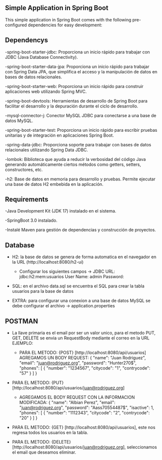 ## Simple Application in Spring Boot

This simple application in Spring Boot comes with the following pre-configured dependencies for easy development:

## Dependencys

-spring-boot-starter-jdbc: Proporciona un inicio rápido para trabajar con JDBC (Java Database Connectivity).

-spring-boot-starter-data-jpa: Proporciona un inicio rápido para trabajar con Spring Data JPA, que simplifica el acceso y la manipulación de datos en bases de datos relacionales.

-spring-boot-starter-web: Proporciona un inicio rápido para construir aplicaciones web utilizando Spring MVC.

-spring-boot-devtools: Herramientas de desarrollo de Spring Boot para facilitar el desarrollo y la depuración durante el ciclo de desarrollo.

-mysql-connector-j: Conector MySQL JDBC para conectarse a una base de datos MySQL.

-spring-boot-starter-test: Proporciona un inicio rápido para escribir pruebas unitarias y de integración en aplicaciones Spring Boot.

-spring-data-jdbc: Proporciona soporte para trabajar con bases de datos relacionales utilizando Spring Data JDBC.

-lombok: Biblioteca que ayuda a reducir la verbosidad del código Java generando automáticamente ciertos métodos como getters, setters, constructores, etc.

-h2: Base de datos en memoria para desarrollo y pruebas. Permite ejecutar una base de datos H2 embebida en la aplicación.

## Requirements
-Java Development Kit (JDK 17) instalado en el sistema.

-SpringBoot 3.0 instalado.

-Instalé Maven para gestión de dependencias y construcción de proyectos.

## Database
- H2: la base de datos se genera de forma automatica en el navegador en la URL (http://localhost:8080/h2-ui)
  - Configurar los siguientes campos ->
        JDBC URL: jdbc:h2:mem:usuarios
        User Name: admin
        Password: 
- SQL: en el archivo data.sql se encuentra el SQL para crear la tabla usuarios para la base de datos

- EXTRA: para configurar una conexion a una base de datos MySQL se debe configurar el archivo -> application.properties

## POSTMAN
- La llave primaria es el email por ser un valor unico, para el metodo PUT, GET, DELETE se envia un RequestBody mediante el correo en la URL
        EJEMPLO:  
  - PARA EL METODO: {POST} [http://localhost:8080/api/usuarios]
                      AGREGAMOS UN BODY REQUEST:  {
                                            "name": "Juan Rodriguez",
                                            "email": "juan@rodriguez.org",
                                            "password": "Hunter270$",
                                            "phones": [
                                                         {
                                                        "number": "1234567",
                                                        "citycode": "1",
                                                        "contrycode": "57"
                                                }
                                            ]
                                        }
 
- PARA EL METODO: {PUT} [http://localhost:8080/api/usuarios/juan@rodriguez.org]
  - AGREGAMOS EL BODY REQUEST CON LA INFORMACION MODIFICADA: {
                                                        "name": "Albian Perez",
                                                        "email": "juan@rodriguez.org",
                                                        "password": "Aass70554487$",
                                                        "isactive": 1,
                                                        "phones": [
                                                                    {
                                                                    "number": "1112343",
                                                                    "citycode": "2",
                                                                    "contrycode": "20"
                                                                    }
                                                             ]
                                                        }
- PARA EL METODO: {GET} [http://localhost:8080/api/usuarios],  este nos regresa todos los usuarios en la tabla.
- PARA EL METODO: {DELETE} [http://localhost:8080/api/usuarios/juan@rodriguez.org], seleccionamos el email que deseamos eliminar.